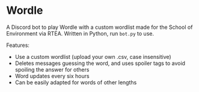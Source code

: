 # Wordle
A Discord bot to play Wordle with a custom wordlist made for the School of Environment via RTEA. Written in Python, run `bot.py` to use.

Features:
- Use a custom wordlist (upload your own .csv, case insensitive)
- Deletes messages guessing the word, and uses spoiler tags to avoid spoiling the answer for others
- Word updates every six hours
- Can be easily adapted for words of other lengths
